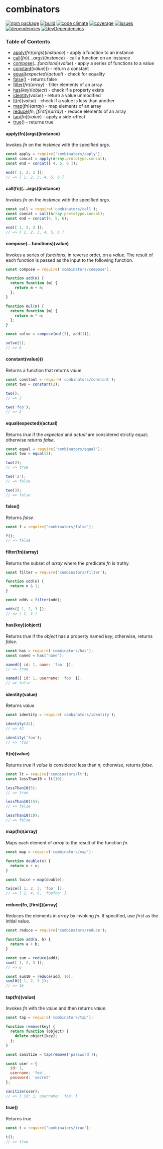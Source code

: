 # combinators
[![npm package](https://badge.fury.io/js/combinators.svg)](http://badge.fury.io/js/combinators)
[![build](https://travis-ci.org/bakerface/combinators.svg?branch=master)](https://travis-ci.org/bakerface/combinators)
[![code climate](https://codeclimate.com/github/bakerface/combinators/badges/gpa.svg)](https://codeclimate.com/github/bakerface/combinators)
[![coverage](https://codeclimate.com/github/bakerface/combinators/badges/coverage.svg)](https://codeclimate.com/github/bakerface/combinators/coverage)
[![issues](https://img.shields.io/github/issues/bakerface/combinators.svg)](https://github.com/bakerface/combinators/issues)
[![dependencies](https://david-dm.org/bakerface/combinators.svg)](https://david-dm.org/bakerface/combinators)
[![devDependencies](https://david-dm.org/bakerface/combinators/dev-status.svg)](https://david-dm.org/bakerface/combinators#info=devDependencies)

### Table of Contents
-  [apply](#applyfnargsinstance)(*fn*)(*args*)(*instance*) - apply a function to  an instance
-  [call](#callfnargsinstance)(*fn*)(*...args*)(*instance*) - call a function on an instance
-  [compose](#composefunctionsvalue)(*...functions*)(*value*) - apply a series of functions to a value
-  [constant](#constantvalue)(*value*)() - return a constant
-  [equal](#equalexpectedactual)(*expected*)(*actual*) - check for equality
-  [false](#false)() - returns false
-  [filter](#filterfnarray)(*fn*)(*array*) - filter elements of an array
-  [has](#haskeyobject)(*key*)(*object*) - check if a property exists
-  [identity](#identityvalue)(*value*) - return a value unmodified
-  [lt](#ltnvalue)(*n*)(*value*) - check if a value is less than another
-  [map](#mapfnarray)(*fn*)(*array*) - map elements of an array
-  [reduce](#reducefn-firstarray)(*fn*, *[first]*)(*array*) - reduce elements of an array
-  [tap](#tapfnvalue)(*fn*)(*value*) - apply a side-effect
-  [true](#true)() - returns true

#### apply(fn)(args)(instance)
Invokes *fn* on the *instance* with the specified *args*.

``` javascript
const apply = require('combinators/apply');
const concat = apply(Array.prototype.concat);
const end = concat([ 4, 5, 6 ]);

end([ 1, 2, 3 ]);
// => [ 1, 2, 3, 4, 5, 6 ]
```

#### call(fn)(...args)(instance)
Invokes *fn* on the *instance* with the specified *args*.

``` javascript
const call = require('combinators/call');
const concat = call(Array.prototype.concat);
const end = concat(4, 5, 6);

end([ 1, 2, 3 ]);
// => [ 1, 2, 3, 4, 5, 6 ]
```

#### compose(...functions)(value)
Invokes a series of *functions*, in reverse order, on a *value*. The result of each function is passed as the input to the following function.

``` javascript
const compose = require('combinators/compose');

function add(n) {
  return function (m) {
    return m + n;
  };
}

function mul(n) {
  return function (m) {
    return m * n;
  };
}

const solve = compose(mul(3), add(1));

solve(1);
// => 6
```

#### constant(value)()
Returns a function that returns *value*.

``` javascript
const constant = require('combinators/constant');
const two = constant(2);

two();
// => 2

two('foo');
// => 2
```

#### equal(expected)(actual)
Returns *true* if the *expected* and *actual* are considered strictly equal; otherwise returns *false*.

``` javascript
const equal = require('combinators/equal');
const two = equal(2);

two(2);
// => true

two('2');
// => false

two(3);
// => false
```

#### false()
Returns *false*.

``` javascript
const f = require('combinators/false');

f();
// => false
```

#### filter(fn)(array)
Returns the subset of *array* where the predicate *fn* is truthy.

``` javascript
const filter = require('combinators/filter');

function odd(n) {
  return n & 1;
}

const odds = filter(odd);

odds([ 1, 2, 3 ]);
// => [ 1, 3 ]
```

#### has(key)(object)
Returns *true* if the *object* has a property named *key*; otherwise, returns *false*.

``` javascript
const has = require('combinators/has');
const named = has('name');

named({ id: 1, name: 'foo' });
// => true

named({ id: 1, username: 'foo' });
// => false
```

#### identity(value)
Returns *value*.

``` javascript
const identity = require('combinators/identity');

identity(42);
// => 42

identity('foo');
// => 'foo'
```

#### lt(n)(value)
Returns *true* if *value* is considered less than *n*; otherwise, returns *false*.

``` javascript
const lt = require('combinators/lt');
const lessThan10 = lt(10);

lessThan10(5);
// => true

lessThan10(15);
// => false

lessThan10(10);
// => false
```

#### map(fn)(array)
Maps each element of *array* to the result of the function *fn*.

``` javascript
const map = require('combinators/map');

function double(x) {
  return x + x;
}

const twice = map(double);

twice([ 1, 2, 3, 'foo' ]);
// => [ 2, 4, 6, 'foofoo' ]
```

#### reduce(fn, [first])(array)
Reduces the elements in *array* by invoking *fn*. If specified, use *first* as
the initial value.

``` javascript
const reduce = require('combinators/reduce');

function add(a, b) {
  return a + b;
}

const sum = reduce(add);
sum([ 1, 2, 3 ]);
// => 6

const sum10 = reduce(add, 10);
sum10([ 1, 2, 3 ]);
// => 16
```

#### tap(fn)(value)
Invokes *fn* with the *value* and then returns *value*.

``` javascript
const tap = require('combinators/tap');

function remove(key) {
  return function (object) {
    delete object[key];
  };
}

const sanitize = tap(remove('password'));

const user = {
  id: 1,
  username: 'foo',
  password: 'secret'
};

sanitize(user);
// => { id: 1, username: 'foo' } 
```

#### true()
Returns *true*.

``` javascript
const t = require('combinators/true');

t();
// => true
```
